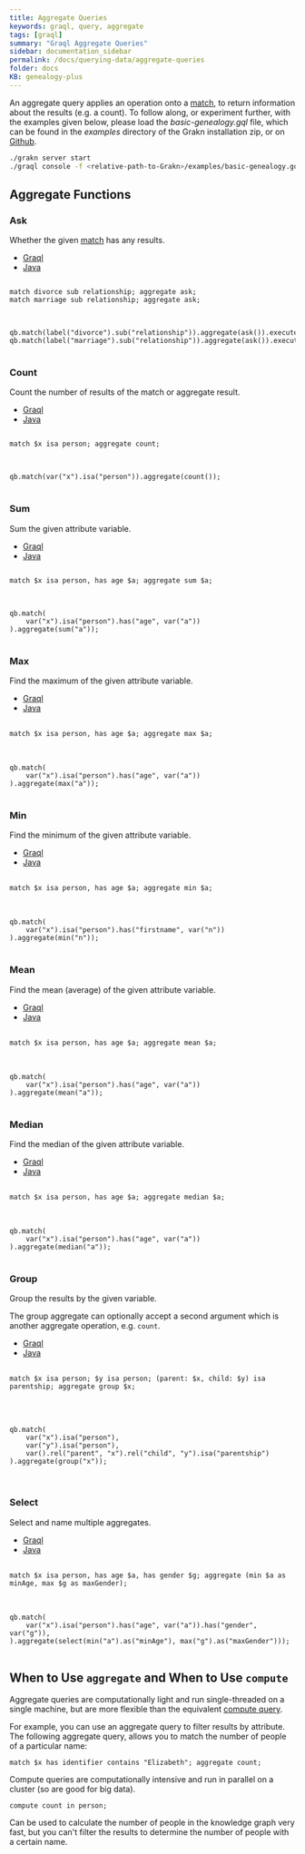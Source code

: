 ```yaml
---
title: Aggregate Queries
keywords: graql, query, aggregate
tags: [graql]
summary: "Graql Aggregate Queries"
sidebar: documentation_sidebar
permalink: /docs/querying-data/aggregate-queries
folder: docs
KB: genealogy-plus
---
```


An aggregate query applies an operation onto a [match](./match-clause), to return information about the results (e.g. a count). To follow along, or experiment further, with the examples given below, please load the *basic-genealogy.gql* file, which can be found in the *examples* directory of the Grakn installation zip, or on [Github](https://github.com/graknlabs/grakn/blob/master/grakn-dist/src/examples/basic-genealogy.gql).

```bash
./grakn server start
./graql console -f <relative-path-to-Grakn>/examples/basic-genealogy.gql
```



## Aggregate Functions

### Ask

Whether the given [match](./match-clause) has any results.

<ul id="profileTabs" class="nav nav-tabs">
    <li class="active"><a href="#shell-ask" data-toggle="tab">Graql</a></li>
    <li><a href="#java-ask" data-toggle="tab">Java</a></li>
</ul>

<div class="tab-content">
<div role="tabpanel" class="tab-pane active" id="shell-ask">
<pre class="language-graql">
<code>
match divorce sub relationship; aggregate ask;
match marriage sub relationship; aggregate ask;
</code>
</pre>
</div>
<div role="tabpanel" class="tab-pane" id="java-ask">
<pre class="language-java">
<code>
qb.match(label("divorce").sub("relationship")).aggregate(ask()).execute();
qb.match(label("marriage").sub("relationship")).aggregate(ask()).execute();
</code>
</pre>
</div> <!-- tab-pane -->
</div> <!-- tab-content -->

### Count

Count the number of results of the match or aggregate result.

<ul id="profileTabs" class="nav nav-tabs">
    <li class="active"><a href="#shell1" data-toggle="tab">Graql</a></li>
    <li><a href="#java1" data-toggle="tab">Java</a></li>
</ul>

<div class="tab-content">
<div role="tabpanel" class="tab-pane active" id="shell1">
<pre class="language-graql">
<code>
match $x isa person; aggregate count;
</code>
</pre>
</div>
<div role="tabpanel" class="tab-pane" id="java1">
<pre class="language-java">
<code>
qb.match(var("x").isa("person")).aggregate(count());
</code>
</pre>
</div> <!-- tab-pane -->
</div> <!-- tab-content -->

### Sum

Sum the given attribute variable.

<ul id="profileTabs" class="nav nav-tabs">
    <li class="active"><a href="#shell2" data-toggle="tab">Graql</a></li>
    <li><a href="#java2" data-toggle="tab">Java</a></li>
</ul>

<div class="tab-content">
<div role="tabpanel" class="tab-pane active" id="shell2">
<pre class="language-graql">
<code>
match $x isa person, has age $a; aggregate sum $a;
</code>
</pre>
</div>
<div role="tabpanel" class="tab-pane" id="java2">
<pre class="language-java">
<code>
qb.match(
    var("x").isa("person").has("age", var("a"))
).aggregate(sum("a"));
</code>
</pre>
</div> <!-- tab-pane -->
</div> <!-- tab-content -->

### Max

Find the maximum of the given attribute variable.

<ul id="profileTabs" class="nav nav-tabs">
    <li class="active"><a href="#shell3" data-toggle="tab">Graql</a></li>
    <li><a href="#java3" data-toggle="tab">Java</a></li>
</ul>

<div class="tab-content">
<div role="tabpanel" class="tab-pane active" id="shell3">
<pre class="language-graql"> <code>
match $x isa person, has age $a; aggregate max $a;
</code>
</pre>
</div>
<div role="tabpanel" class="tab-pane" id="java3">
<pre class="language-java"> <code>
qb.match(
    var("x").isa("person").has("age", var("a"))
).aggregate(max("a"));
</code>
</pre>
</div> <!-- tab-pane -->
</div> <!-- tab-content -->

### Min

Find the minimum of the given attribute variable.

<ul id="profileTabs" class="nav nav-tabs">
    <li class="active"><a href="#shell4" data-toggle="tab">Graql</a></li>
    <li><a href="#java4" data-toggle="tab">Java</a></li>
</ul>

<div class="tab-content">
<div role="tabpanel" class="tab-pane active" id="shell4">
<pre class="language-graql"> <code>
match $x isa person, has age $a; aggregate min $a;
</code>
</pre>
</div>
<div role="tabpanel" class="tab-pane" id="java4">
<pre class="language-java"> <code>
qb.match(
    var("x").isa("person").has("firstname", var("n"))
).aggregate(min("n"));
</code>
</pre>
</div> <!-- tab-pane -->
</div> <!-- tab-content -->

### Mean

Find the mean (average) of the given attribute variable.

<ul id="profileTabs" class="nav nav-tabs">
    <li class="active"><a href="#shell5" data-toggle="tab">Graql</a></li>
    <li><a href="#java5" data-toggle="tab">Java</a></li>
</ul>

<div class="tab-content">
<div role="tabpanel" class="tab-pane active" id="shell5">
<pre class="language-graql"> <code>
match $x isa person, has age $a; aggregate mean $a;
</code>
</pre>
</div>
<div role="tabpanel" class="tab-pane" id="java5">
<pre class="language-java"> <code>
qb.match(
    var("x").isa("person").has("age", var("a"))
).aggregate(mean("a"));
</code>
</pre>
</div> <!-- tab-pane -->
</div> <!-- tab-content -->

### Median

Find the median of the given attribute variable.

<ul id="profileTabs" class="nav nav-tabs">
    <li class="active"><a href="#shell6" data-toggle="tab">Graql</a></li>
    <li><a href="#java6" data-toggle="tab">Java</a></li>
</ul>

<div class="tab-content">
<div role="tabpanel" class="tab-pane active" id="shell6">
<pre class="language-graql"> <code>
match $x isa person, has age $a; aggregate median $a;
</code>
</pre>
</div>
<div role="tabpanel" class="tab-pane" id="java6">
<pre class="language-java"> <code>
qb.match(
    var("x").isa("person").has("age", var("a"))
).aggregate(median("a"));
</code>
</pre>
</div> <!-- tab-pane -->
</div> <!-- tab-content -->

### Group

Group the results by the given variable.

The group aggregate can optionally accept a second argument which is another
aggregate operation, e.g. `count`.

<ul id="profileTabs" class="nav nav-tabs">
    <li class="active"><a href="#shell7" data-toggle="tab">Graql</a></li>
    <li><a href="#java7" data-toggle="tab">Java</a></li>
</ul>

<div class="tab-content">
<div role="tabpanel" class="tab-pane active" id="shell7">
<pre class="language-graql"> <code>
match $x isa person; $y isa person; (parent: $x, child: $y) isa parentship; aggregate group $x;
</code>

</pre>
</div>
<div role="tabpanel" class="tab-pane" id="java7">
<pre class="language-java"> <code>
qb.match(
    var("x").isa("person"),
    var("y").isa("person"),
    var().rel("parent", "x").rel("child", "y").isa("parentship")
).aggregate(group("x"));
</code>

</pre>
</div> <!-- tab-pane -->
</div> <!-- tab-content -->

### Select

Select and name multiple aggregates.

<ul id="profileTabs" class="nav nav-tabs">
    <li class="active"><a href="#shell8" data-toggle="tab">Graql</a></li>
    <li><a href="#java8" data-toggle="tab">Java</a></li>
</ul>

<div class="tab-content">
<div role="tabpanel" class="tab-pane active" id="shell8">
<pre class="language-graql"> <code>
match $x isa person, has age $a, has gender $g; aggregate (min $a as minAge, max $g as maxGender);
</code>
</pre>
</div>
<div role="tabpanel" class="tab-pane" id="java8">
<pre class="language-java"> <code>
qb.match(
    var("x").isa("person").has("age", var("a")).has("gender", var("g")),
).aggregate(select(min("a").as("minAge"), max("g").as("maxGender")));
</code>
</pre>
</div> <!-- tab-pane -->
</div> <!-- tab-content -->

## When to Use `aggregate` and When to Use `compute`

Aggregate queries are computationally light and run single-threaded on a single machine, but are more flexible than the equivalent [compute query](../distributed-analytics/compute-queries).

For example, you can use an aggregate query to filter results by attribute. The following  aggregate query, allows you to match the number of people of a particular name:

```graql
match $x has identifier contains "Elizabeth"; aggregate count;
```

Compute queries are computationally intensive and run in parallel on a cluster (so are good for big data).

```graql
compute count in person;
```

Can be used to calculate the number of people in the knowledge graph very fast, but you can't filter the results to determine the number of people with a certain name.
